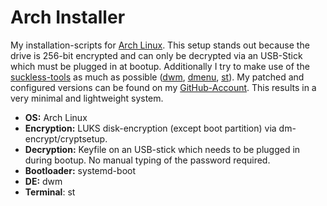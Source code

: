 # Arch Installer

My installation-scripts for [Arch Linux](https://www.archlinux.org/). This setup stands out because the drive is 256-bit encrypted and can only be decrypted via an USB-Stick which must be plugged in at bootup. Additionally I try to make use of the [suckless-tools](https://suckless.org/) as much as possible ([dwm](https://dwm.suckless.org/), [dmenu](https://tools.suckless.org/dmenu/), [st](https://st.suckless.org/)). My patched and configured versions can be found on my [GitHub-Account](https://github.com/astier). This results in a very minimal and lightweight system.

- **OS:** Arch Linux
- **Encryption:** LUKS disk-encryption (except boot partition) via dm-encrypt/cryptsetup.
- **Decryption:** Keyfile on an USB-stick which needs to be plugged in during bootup. No manual typing of the password required.
- **Bootloader:** systemd-boot
- **DE:** dwm
- **Terminal**: st
